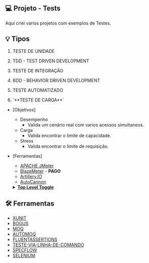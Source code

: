 ## :computer: Projeto - Tests
Aqui criei varios projetos com exemplos de Testes.

## :bulb: Tipos
1. TESTE DE UNIDADE
2. TDD - TEST DRIVEN DEVELOPMENT
3. TESTE DE INTEGRAÇÃO
4. BDD - BEHAVIOR DRIVEN DEVELOPMENT
5. TESTE AUTOMATIZADO

6. <summary> `**TESTE DE CARGA**` </summary>
- [Objetivos]
    - Desempenho 
        - Valida um cenário real com varios acessos simultaneos.
    - Carga 
        - Valida encontrar o limite de capacidade.
    - Stress 
        - Valida encontrar o limite de requisição.
- [Ferramentas]
    - [APACHE JMeter](https://jmeter.apache.org/)
    - [BlazeMeter](https://www.blazemeter.com/) - **PAGO**
    - [Artillery.IO](https://www.artillery.io/)
    - [AutoCannon](https://github.com/mcollina/autocannon/)

  <details>
  <summary><b><u>Top Level Toggle</u></b></summary>

  <p>
          Great, Top Layer summary text working fine.
  </p>

  *   <details>
      <summary><b>Mid Toggle</b></summary>

      <p>
          Great, Middle Layer summary text working fine.
      </p>

      * <details>
        <summary><b><i>Inner Toggle</i></b></summary>

        <p>
          Great, Inner Layer summary text working fine.
        </p>


      </details>
      </details>
  </details>

## :hammer_and_wrench: Ferramentas
- [XUNIT](https://xunit.net/)
- [BOGUS](https://github.com/bchavez/Bogus)
- [MOQ](https://github.com/Moq/moq4/wiki/Quickstart)
- [AUTOMOQ](https://github.com/moq/Moq.AutoMocker)
- [FLUENTASSERTIONS](https://fluentassertions.com/)
- [TESTE-VIA-LINHA-DE-COMANDO](https://docs.microsoft.com/pt-br/dotnet/core/tools/dotnet-vstest)
- [SPECFLOW](https://specflow.org/)
- [SELENIUM](https://www.selenium.dev/)

